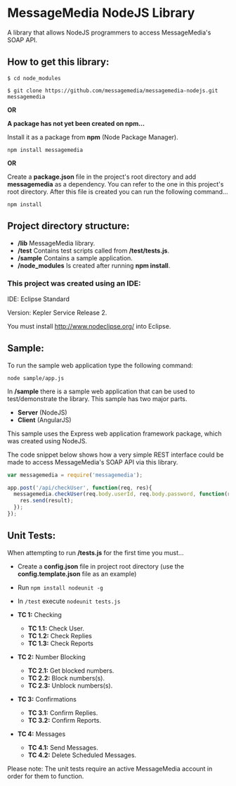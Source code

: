 # MessageMedia NodeJS Library
A library that allows NodeJS programmers to access MessageMedia's SOAP API.

## How to get this library:

```
$ cd node_modules

$ git clone https://github.com/messagemedia/messagemedia-nodejs.git messagemedia
```
**OR**

**A package has not yet been created on npm...**

Install it as a package from **npm** (Node Package Manager).
```
npm install messagemedia
```

**OR**

Create a **package.json** file in the project's root directory and add **messagemedia** as a dependency. You can refer to the one in this project's root directory. After this file is created you can run the following command...
```
npm install
```
## Project directory structure:
* **/lib** MessageMedia library. 
* **/test** Contains test scripts called from **/test/tests.js**.
* **/sample** Contains a sample application.
* **/node_modules** Is created after running **npm install**.

### This project was created using an IDE: 

IDE: Eclipse Standard 

Version: Kepler Service Release 2.

You must install http://www.nodeclipse.org/ into Eclipse.

## Sample:

To run the sample web application type the following command:

```node sample/app.js```

In **/sample** there is a sample web application that can be used to test/demonstrate the library. 
This sample has two major parts.
* **Server** (NodeJS)
* **Client** (AngularJS)

This sample uses the Express web application framework package, which was created using NodeJS.

The code snippet below shows how a very simple REST interface could be made to access MessageMedia's SOAP API via this library.
```javascript
var messagemedia = require('messagemedia');

app.post('/api/checkUser', function(req, res){
  messagemedia.checkUser(req.body.userId, req.body.password, function(result){
    res.send(result);
  });
});
```

## Unit Tests:
When attempting to run **/tests.js** for the first time you must...

* Create a **config.json** file in project root directory (use the **config.template.json** file as an example)
* Run ```npm install nodeunit -g```
* In ```/test``` execute ```nodeunit tests.js```

* **TC 1:** Checking
	* **TC 1.1:** Check User. 
	* **TC 1.2:** Check Replies
	* **TC 1.3:** Check Reports
* **TC 2:** Number Blocking
	* **TC 2.1:** Get blocked numbers.
	* **TC 2.2:** Block numbers(s).
	* **TC 2.3:** Unblock numbers(s).
* **TC 3:** Confirmations
	* **TC 3.1:** Confirm Replies.
	* **TC 3.2:** Confirm Reports.
* **TC 4:** Messages
	* **TC 4.1:** Send Messages.
	* **TC 4.2:** Delete Scheduled Messages.
	
Please note: The unit tests require an active MessageMedia account in order for them to function.
